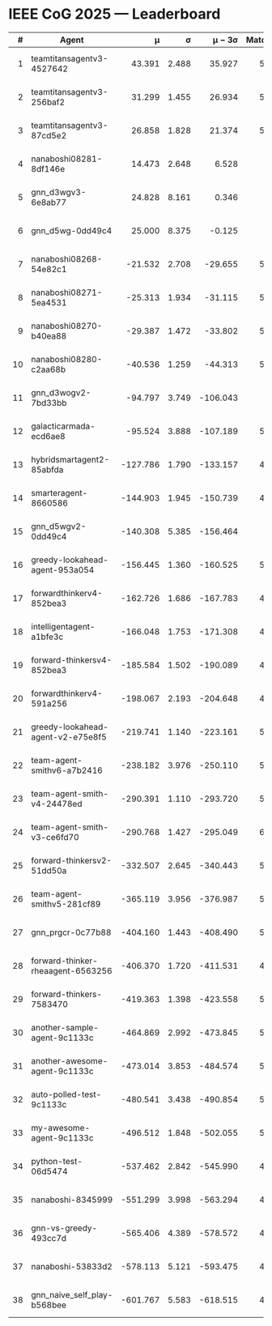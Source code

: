 # IEEE CoG 2025 — Leaderboard

| # | Agent | μ | σ | μ − 3σ | Matches | Updated |
|---:|---|---:|---:|---:|---:|---|
| 1 | teamtitansagentv3-4527642 | 43.391 | 2.488 | 35.927 | 5956 | 2025-08-30 03:02 |
| 2 | teamtitansagentv3-256baf2 | 31.299 | 1.455 | 26.934 | 5896 | 2025-08-30 03:02 |
| 3 | teamtitansagentv3-87cd5e2 | 26.858 | 1.828 | 21.374 | 5360 | 2025-08-30 03:02 |
| 4 | nanaboshi08281-8df146e | 14.473 | 2.648 | 6.528 | 206 | 2025-08-30 03:02 |
| 5 | gnn_d3wgv3-6e8ab77 | 24.828 | 8.161 | 0.346 | 118 | 2025-08-30 03:02 |
| 6 | gnn_d5wg-0dd49c4 | 25.000 | 8.375 | -0.125 | 100 | 2025-08-30 03:02 |
| 7 | nanaboshi08268-54e82c1 | -21.532 | 2.708 | -29.655 | 5460 | 2025-08-30 03:02 |
| 8 | nanaboshi08271-5ea4531 | -25.313 | 1.934 | -31.115 | 5898 | 2025-08-30 03:02 |
| 9 | nanaboshi08270-b40ea88 | -29.387 | 1.472 | -33.802 | 5620 | 2025-08-30 03:02 |
| 10 | nanaboshi08280-c2aa68b | -40.536 | 1.259 | -44.313 | 5318 | 2025-08-30 03:02 |
| 11 | gnn_d3wogv2-7bd33bb | -94.797 | 3.749 | -106.043 | 224 | 2025-08-30 03:02 |
| 12 | galacticarmada-ecd6ae8 | -95.524 | 3.888 | -107.189 | 5400 | 2025-08-30 03:02 |
| 13 | hybridsmartagent2-85abfda | -127.786 | 1.790 | -133.157 | 4946 | 2025-08-30 03:02 |
| 14 | smarteragent-8660586 | -144.903 | 1.945 | -150.739 | 4402 | 2025-08-30 03:02 |
| 15 | gnn_d5wgv2-0dd49c4 | -140.308 | 5.385 | -156.464 | 180 | 2025-08-30 03:02 |
| 16 | greedy-lookahead-agent-953a054 | -156.445 | 1.360 | -160.525 | 5368 | 2025-08-30 03:02 |
| 17 | forwardthinkerv4-852bea3 | -162.726 | 1.686 | -167.783 | 4575 | 2025-08-30 03:02 |
| 18 | intelligentagent-a1bfe3c | -166.048 | 1.753 | -171.308 | 4959 | 2025-08-30 03:02 |
| 19 | forward-thinkersv4-852bea3 | -185.584 | 1.502 | -190.089 | 4561 | 2025-08-30 03:02 |
| 20 | forwardthinkerv4-591a256 | -198.067 | 2.193 | -204.648 | 4917 | 2025-08-30 03:02 |
| 21 | greedy-lookahead-agent-v2-e75e8f5 | -219.741 | 1.140 | -223.161 | 5600 | 2025-08-30 03:02 |
| 22 | team-agent-smithv6-a7b2416 | -238.182 | 3.976 | -250.110 | 5860 | 2025-08-30 03:02 |
| 23 | team-agent-smith-v4-24478ed | -290.391 | 1.110 | -293.720 | 5278 | 2025-08-30 03:02 |
| 24 | team-agent-smith-v3-ce6fd70 | -290.768 | 1.427 | -295.049 | 6338 | 2025-08-30 03:02 |
| 25 | forward-thinkersv2-51dd50a | -332.507 | 2.645 | -340.443 | 5188 | 2025-08-30 03:02 |
| 26 | team-agent-smithv5-281cf89 | -365.119 | 3.956 | -376.987 | 5840 | 2025-08-30 03:02 |
| 27 | gnn_prgcr-0c77b88 | -404.160 | 1.443 | -408.490 | 5210 | 2025-08-30 03:02 |
| 28 | forward-thinker-rheaagent-6563256 | -406.370 | 1.720 | -411.531 | 4788 | 2025-08-30 03:02 |
| 29 | forward-thinkers-7583470 | -419.363 | 1.398 | -423.558 | 5780 | 2025-08-30 03:02 |
| 30 | another-sample-agent-9c1133c | -464.869 | 2.992 | -473.845 | 5780 | 2025-08-30 03:02 |
| 31 | another-awesome-agent-9c1133c | -473.014 | 3.853 | -484.574 | 5400 | 2025-08-30 03:02 |
| 32 | auto-polled-test-9c1133c | -480.541 | 3.438 | -490.854 | 5520 | 2025-08-30 03:02 |
| 33 | my-awesome-agent-9c1133c | -496.512 | 1.848 | -502.055 | 5820 | 2025-08-30 03:02 |
| 34 | python-test-06d5474 | -537.462 | 2.842 | -545.990 | 4760 | 2025-08-30 03:02 |
| 35 | nanaboshi-8345999 | -551.299 | 3.998 | -563.294 | 4890 | 2025-08-30 03:02 |
| 36 | gnn-vs-greedy-493cc7d | -565.406 | 4.389 | -578.572 | 4460 | 2025-08-30 03:02 |
| 37 | nanaboshi-53833d2 | -578.113 | 5.121 | -593.475 | 4260 | 2025-08-30 03:02 |
| 38 | gnn_naive_self_play-b568bee | -601.767 | 5.583 | -618.515 | 4720 | 2025-08-30 03:02 |
